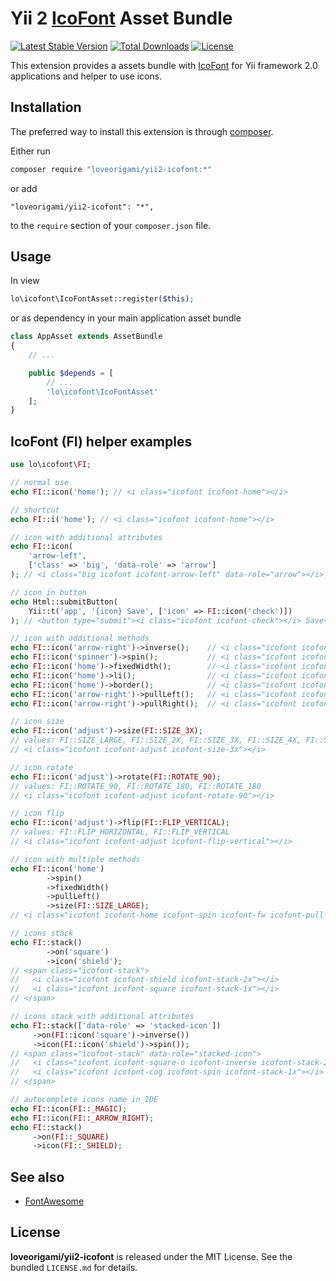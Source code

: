 # Yii 2 [IcoFont](http://icofont.com) Asset Bundle
[![Latest Stable Version](https://poser.pugx.org/loveorigami/yii2-icofont/v/stable)](https://packagist.org/packages/loveorigami/yii2-icofont)
[![Total Downloads](https://poser.pugx.org/loveorigami/yii2-icofont/downloads)](https://packagist.org/packages/loveorigami/yii2-icofont)
[![License](https://poser.pugx.org/loveorigami/yii2-icofont/license)](https://packagist.org/packages/loveorigami/yii2-icofont)

This extension provides a assets bundle with [IcoFont](http://icofont.com) for Yii framework 2.0 applications and helper to use icons.

## Installation

The preferred way to install this extension is through [composer](https://getcomposer.org/).

Either run

```bash
composer require "loveorigami/yii2-icofont:*"
```

or add

```
"loveorigami/yii2-icofont": "*",
```

to the `require` section of your `composer.json` file.

## Usage

In view

```php
lo\icofont\IcoFontAsset::register($this);
```

or as dependency in your main application asset bundle

```php
class AppAsset extends AssetBundle
{
	// ...

	public $depends = [
		// ...
		'lo\icofont\IcoFontAsset'
	];
}
```

## IcoFont (FI) helper examples

```php
use lo\icofont\FI;

// normal use
echo FI::icon('home'); // <i class="icofont icofont-home"></i>

// shortcut
echo FI::i('home'); // <i class="icofont icofont-home"></i>

// icon with additional attributes
echo FI::icon(
    'arrow-left', 
    ['class' => 'big', 'data-role' => 'arrow']
); // <i class="big icofont icofont-arrow-left" data-role="arrow"></i>

// icon in button
echo Html::submitButton(
    Yii::t('app', '{icon} Save', ['icon' => FI::icon('check')])
); // <button type="submit"><i class="icofont icofont-check"></i> Save</button>

// icon with additional methods
echo FI::icon('arrow-right')->inverse();    // <i class="icofont icofont-arrow-right icofont-inverse"></i>
echo FI::icon('spinner')->spin();           // <i class="icofont icofont-spinner icofont-spin"></i>
echo FI::icon('home')->fixedWidth();        // <i class="icofont icofont-home icofont-fw"></i>
echo FI::icon('home')->li();                // <i class="icofont icofont-home icofont-li"></i>
echo FI::icon('home')->border();            // <i class="icofont icofont-home icofont-border"></i>
echo FI::icon('arrow-right')->pullLeft();   // <i class="icofont icofont-arrow-right icofont-pull-left"></i>
echo FI::icon('arrow-right')->pullRight();  // <i class="icofont icofont-arrow-right icofont-pull-right"></i>

// icon size
echo FI::icon('adjust')->size(FI::SIZE_3X);
// values: FI::SIZE_LARGE, FI::SIZE_2X, FI::SIZE_3X, FI::SIZE_4X, FI::SIZE_5X
// <i class="icofont icofont-adjust icofont-size-3x"></i>

// icon rotate
echo FI::icon('adjust')->rotate(FI::ROTATE_90); 
// values: FI::ROTATE_90, FI::ROTATE_180, FI::ROTATE_180
// <i class="icofont icofont-adjust icofont-rotate-90"></i>

// icon flip
echo FI::icon('adjust')->flip(FI::FLIP_VERTICAL); 
// values: FI::FLIP_HORIZONTAL, FI::FLIP_VERTICAL
// <i class="icofont icofont-adjust icofont-flip-vertical"></i>

// icon with multiple methods
echo FI::icon('home')
        ->spin()
        ->fixedWidth()
        ->pullLeft()
        ->size(FI::SIZE_LARGE);
// <i class="icofont icofont-home icofont-spin icofont-fw icofont-pull-left icofont-size-lg"></i>

// icons stack
echo FI::stack()
        ->on('square')
        ->icon('shield');
// <span class="icofont-stack">
//   <i class="icofont icofont-shield icofont-stack-2x"></i>
//   <i class="icofont icofont-square icofont-stack-1x"></i>
// </span>

// icons stack with additional attributes
echo FI::stack(['data-role' => 'stacked-icon'])
     ->on(FI::icon('square')->inverse())
     ->icon(FI::icon('shield')->spin());
// <span class="icofont-stack" data-role="stacked-icon">
//   <i class="icofont icofont-square-o icofont-inverse icofont-stack-2x"></i>
//   <i class="icofont icofont-cog icofont-spin icofont-stack-1x"></i>
// </span>

// autocomplete icons name in IDE
echo FI::icon(FI::_MAGIC);
echo FI::icon(FI::_ARROW_RIGHT);
echo FI::stack()
     ->on(FI::_SQUARE)
     ->icon(FI::_SHIELD);
```

## See also

* [FontAwesome](https://github.com/rmrevin/yii2-fontawesome)

## License

**loveorigami/yii2-icofont** is released under the MIT License. See the bundled `LICENSE.md` for details.